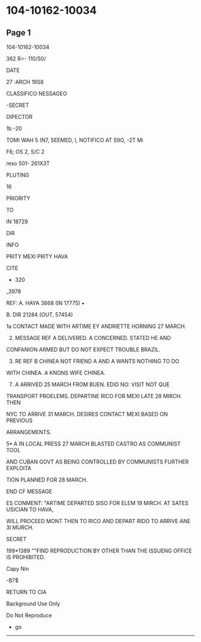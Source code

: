 # 104-10162-10034

## Page 1

104-10162-10034

362 R=- 110/50/

DATE

27 :ARCH 19S8

CLASSIFICO NESSAGEO

-SECRET

DIPECTOR

1b -20

TOMI WAH 5 (N7, SEEMED, I, NOTIFICO AT S9O, -2T Mi

F6; OS 2, S/C 2

reso 501- 261X3T

PLUTING

16

PRIORITY

TO

IN 18729

DIR

INFO

PRITY MEXI PRITY HAVA

CITE

- 320

_3978

REF: A. HAYA 3868 (IN 17775) •

B. DIR 21284 (OUT, 57454)

1a CONTACT MADE WITH ARTIME EY ANDRIETTE HORNING 27 MARCH.

2. MESSAGE REF A DELIVERED. A CONCERNED. STATED HE AND

CONFANION ARMED BUT DO NOT EXPECT TROUBLE BRAZIL.

3. RE REF B CHINEA NOT FRIEND A AND A WANTS NOTHING TO DO

WITH CHINEA. A KNONS WIFE CHINEA.

7. A ARRIVED 25 MARCH FROM BUEN. EDID NO: VISIT NOT QUE

TRANSPORT PROELEMS. DEPARTINE RICO FOR MEXI LATE 28 MIRCH. THEN

NYC TO ARRIVE 31 MARCH. DESIRES CONTACT MEXI BASED ON PREVIOUS

ARRANGEMENTS.

5• A IN LOCAL PRESS 27 MARCH BLASTED CASTRO AS COMMUNIST TOOL

AND CUBAN GOVT AS BEING CONTROLLED BY COMMUNISTS FURTHER EXPLOITA

TION PLANNED FOR 28 MARCH.

END CF MESSAGE

ES CONMENT: "ARTIME DEPARTED SISO FOR ELEM 19 MIRCH. AT SATES USICIAN TO HAVA,

WILL PROCEED MONT THEN TO RICO AND DEPART RIDO TO ARRIVE ANE 3I MURCH.

SECRET

199*1389 ""FIND REPRODUCTION BY OTHER THAN THE ISSUENG OFFICE IS PROHIBITED.

Capy Nin

-B7$

RETURN TO CIA

Background Use Only

Do Not Reproduce

* go

---

